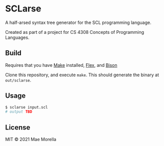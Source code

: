 # SCLarse

A half-arsed syntax tree generator for the SCL programming language.

Created as part of a project for CS 4308 Concepts of Programming Languages.

## Build

Requires that you have [Make](https://en.wikipedia.org/wiki/Make_(software)) installed, [Flex](https://en.wikipedia.org/wiki/Flex_(lexical_analyser_generator)), and [Bison](https://en.wikipedia.org/wiki/Yacc)

Clone this repository, and execute `make`. This should generate the binary at `out/sclarse`.

## Usage

```sh
$ sclarse input.scl
# output TBD
```

## License

MIT © 2021 Mae Morella
